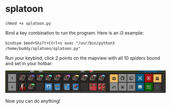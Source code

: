 # splatoon

`chmod +x splatoon.py`

Bind a key combination to run the program. Here is an i3 example:

`bindsym $mod+Shift+Ctrl+s exec "/usr/bin/python3 /home/buddy/splatoon/splatoon.py"`

Run your keybind, click 2 points on the mapview with all 10 spiders bound and set in your hotbar:

![Spider Remotes in Hotbar](hotbar.png)

Now you can do anything!
